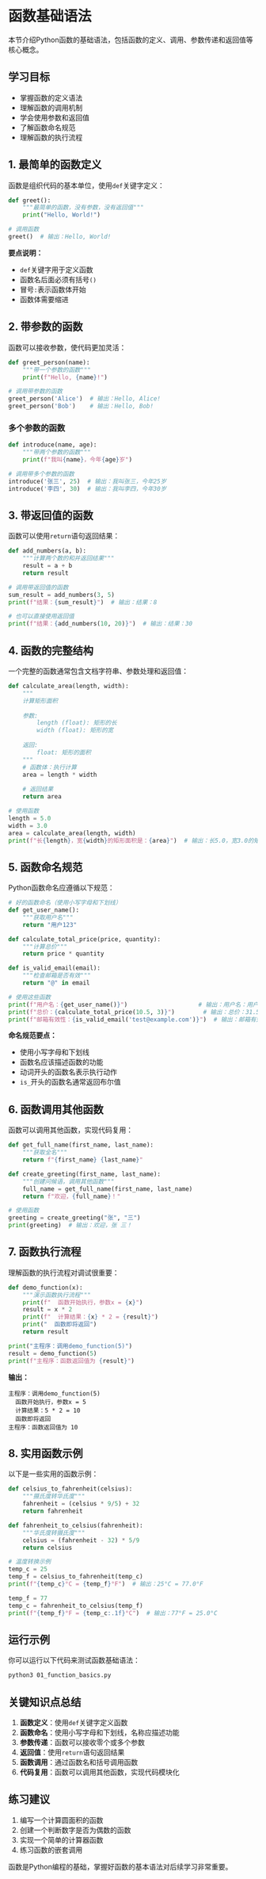 # 函数基础语法

本节介绍Python函数的基础语法，包括函数的定义、调用、参数传递和返回值等核心概念。

## 学习目标

- 掌握函数的定义语法
- 理解函数的调用机制
- 学会使用参数和返回值
- 了解函数命名规范
- 理解函数的执行流程

## 1. 最简单的函数定义

函数是组织代码的基本单位，使用`def`关键字定义：

```python
def greet():
    """最简单的函数，没有参数，没有返回值"""
    print("Hello, World!")

# 调用函数
greet()  # 输出：Hello, World!
```

**要点说明：**
- `def`关键字用于定义函数
- 函数名后面必须有括号`()`
- 冒号`:`表示函数体开始
- 函数体需要缩进

## 2. 带参数的函数

函数可以接收参数，使代码更加灵活：

```python
def greet_person(name):
    """带一个参数的函数"""
    print(f"Hello, {name}!")

# 调用带参数的函数
greet_person('Alice')  # 输出：Hello, Alice!
greet_person('Bob')    # 输出：Hello, Bob!
```

### 多个参数的函数

```python
def introduce(name, age):
    """带两个参数的函数"""
    print(f"我叫{name}，今年{age}岁")

# 调用带多个参数的函数
introduce('张三', 25)  # 输出：我叫张三，今年25岁
introduce('李四', 30)  # 输出：我叫李四，今年30岁
```

## 3. 带返回值的函数

函数可以使用`return`语句返回结果：

```python
def add_numbers(a, b):
    """计算两个数的和并返回结果"""
    result = a + b
    return result

# 调用带返回值的函数
sum_result = add_numbers(3, 5)
print(f"结果：{sum_result}")  # 输出：结果：8

# 也可以直接使用返回值
print(f"结果：{add_numbers(10, 20)}")  # 输出：结果：30
```

## 4. 函数的完整结构

一个完整的函数通常包含文档字符串、参数处理和返回值：

```python
def calculate_area(length, width):
    """
    计算矩形面积
    
    参数:
        length (float): 矩形的长
        width (float): 矩形的宽
    
    返回:
        float: 矩形的面积
    """
    # 函数体：执行计算
    area = length * width
    
    # 返回结果
    return area

# 使用函数
length = 5.0
width = 3.0
area = calculate_area(length, width)
print(f"长{length}，宽{width}的矩形面积是：{area}")  # 输出：长5.0，宽3.0的矩形面积是：15.0
```

## 5. 函数命名规范

Python函数命名应遵循以下规范：

```python
# 好的函数命名（使用小写字母和下划线）
def get_user_name():
    """获取用户名"""
    return "用户123"

def calculate_total_price(price, quantity):
    """计算总价"""
    return price * quantity

def is_valid_email(email):
    """检查邮箱是否有效"""
    return "@" in email

# 使用这些函数
print(f"用户名：{get_user_name()}")                    # 输出：用户名：用户123
print(f"总价：{calculate_total_price(10.5, 3)}")        # 输出：总价：31.5
print(f"邮箱有效性：{is_valid_email('test@example.com')}")  # 输出：邮箱有效性：True
```

**命名规范要点：**
- 使用小写字母和下划线
- 函数名应该描述函数的功能
- 动词开头的函数名表示执行动作
- `is_`开头的函数名通常返回布尔值

## 6. 函数调用其他函数

函数可以调用其他函数，实现代码复用：

```python
def get_full_name(first_name, last_name):
    """获取全名"""
    return f"{first_name} {last_name}"

def create_greeting(first_name, last_name):
    """创建问候语，调用其他函数"""
    full_name = get_full_name(first_name, last_name)
    return f"欢迎，{full_name}！"

# 使用函数
greeting = create_greeting("张", "三")
print(greeting)  # 输出：欢迎，张 三！
```

## 7. 函数执行流程

理解函数的执行流程对调试很重要：

```python
def demo_function(x):
    """演示函数执行流程"""
    print(f"  函数开始执行，参数x = {x}")
    result = x * 2
    print(f"  计算结果：{x} * 2 = {result}")
    print("  函数即将返回")
    return result

print("主程序：调用demo_function(5)")
result = demo_function(5)
print(f"主程序：函数返回值为 {result}")
```

**输出：**
```
主程序：调用demo_function(5)
  函数开始执行，参数x = 5
  计算结果：5 * 2 = 10
  函数即将返回
主程序：函数返回值为 10
```

## 8. 实用函数示例

以下是一些实用的函数示例：

```python
def celsius_to_fahrenheit(celsius):
    """摄氏度转华氏度"""
    fahrenheit = (celsius * 9/5) + 32
    return fahrenheit

def fahrenheit_to_celsius(fahrenheit):
    """华氏度转摄氏度"""
    celsius = (fahrenheit - 32) * 5/9
    return celsius

# 温度转换示例
temp_c = 25
temp_f = celsius_to_fahrenheit(temp_c)
print(f"{temp_c}°C = {temp_f}°F")  # 输出：25°C = 77.0°F

temp_f = 77
temp_c = fahrenheit_to_celsius(temp_f)
print(f"{temp_f}°F = {temp_c:.1f}°C")  # 输出：77°F = 25.0°C
```

## 运行示例

你可以运行以下代码来测试函数基础语法：

```bash
python3 01_function_basics.py
```

## 关键知识点总结

1. **函数定义**：使用`def`关键字定义函数
2. **函数命名**：使用小写字母和下划线，名称应描述功能
3. **参数传递**：函数可以接收零个或多个参数
4. **返回值**：使用`return`语句返回结果
5. **函数调用**：通过函数名和括号调用函数
6. **代码复用**：函数可以调用其他函数，实现代码模块化

## 练习建议

1. 编写一个计算圆面积的函数
2. 创建一个判断数字是否为偶数的函数
3. 实现一个简单的计算器函数
4. 练习函数的嵌套调用

函数是Python编程的基础，掌握好函数的基本语法对后续学习非常重要。